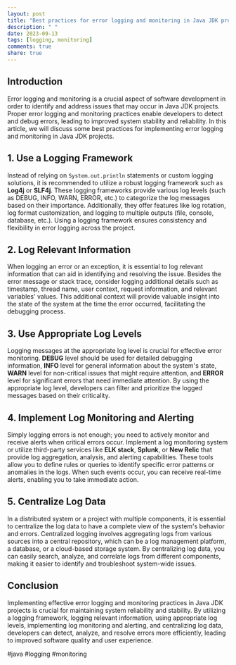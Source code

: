 ```yaml
---
layout: post
title: "Best practices for error logging and monitoring in Java JDK projects"
description: " "
date: 2023-09-13
tags: [logging, monitoring]
comments: true
share: true
---
```


## Introduction

Error logging and monitoring is a crucial aspect of software development in order to identify and address issues that may occur in Java JDK projects. Proper error logging and monitoring practices enable developers to detect and debug errors, leading to improved system stability and reliability. In this article, we will discuss some best practices for implementing error logging and monitoring in Java JDK projects.

## 1. Use a Logging Framework

Instead of relying on `System.out.println` statements or custom logging solutions, it is recommended to utilize a robust logging framework such as **Log4j** or **SLF4j**. These logging frameworks provide various log levels (such as DEBUG, INFO, WARN, ERROR, etc.) to categorize the log messages based on their importance. Additionally, they offer features like log rotation, log format customization, and logging to multiple outputs (file, console, database, etc.). Using a logging framework ensures consistency and flexibility in error logging across the project.

## 2. Log Relevant Information

When logging an error or an exception, it is essential to log relevant information that can aid in identifying and resolving the issue. Besides the error message or stack trace, consider logging additional details such as timestamp, thread name, user context, request information, and relevant variables' values. This additional context will provide valuable insight into the state of the system at the time the error occurred, facilitating the debugging process.

## 3. Use Appropriate Log Levels

Logging messages at the appropriate log level is crucial for effective error monitoring. **DEBUG** level should be used for detailed debugging information, **INFO** level for general information about the system's state, **WARN** level for non-critical issues that might require attention, and **ERROR** level for significant errors that need immediate attention. By using the appropriate log level, developers can filter and prioritize the logged messages based on their criticality.

## 4. Implement Log Monitoring and Alerting

Simply logging errors is not enough; you need to actively monitor and receive alerts when critical errors occur. Implement a log monitoring system or utilize third-party services like **ELK stack**, **Splunk**, or **New Relic** that provide log aggregation, analysis, and alerting capabilities. These tools allow you to define rules or queries to identify specific error patterns or anomalies in the logs. When such events occur, you can receive real-time alerts, enabling you to take immediate action.

## 5. Centralize Log Data

In a distributed system or a project with multiple components, it is essential to centralize the log data to have a complete view of the system's behavior and errors. Centralized logging involves aggregating logs from various sources into a central repository, which can be a log management platform, a database, or a cloud-based storage system. By centralizing log data, you can easily search, analyze, and correlate logs from different components, making it easier to identify and troubleshoot system-wide issues.

## Conclusion

Implementing effective error logging and monitoring practices in Java JDK projects is crucial for maintaining system reliability and stability. By utilizing a logging framework, logging relevant information, using appropriate log levels, implementing log monitoring and alerting, and centralizing log data, developers can detect, analyze, and resolve errors more efficiently, leading to improved software quality and user experience.

#java #logging #monitoring